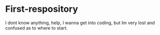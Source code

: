 # First-respository
I dont know anything, help, I wanna get into coding, but Im very lost and confused as to where to start.
